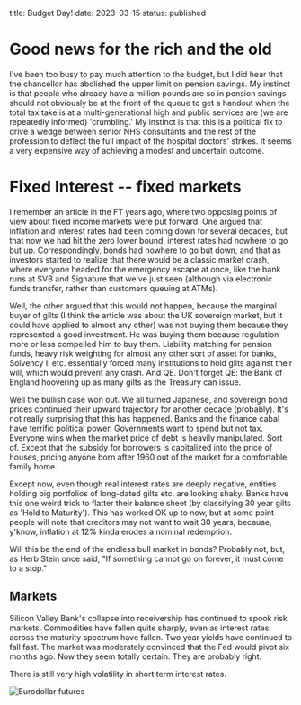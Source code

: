 title: Budget Day!
date: 2023-03-15
status: published

# Good news for the rich and the old

I've been too busy to pay much attention to the budget, but I did hear that the chancellor
has abolished the upper limit on pension savings. My instinct is that people who already have a million pounds are so in pension savings should not obviously be at the front of the queue to get a handout when the total tax take is at a multi-generational high and public services are (we are repeatedly informed) 'crumbling.' My instinct is that this is a political fix to drive a wedge between senior NHS consultants and the rest of the profession to deflect the full impact of the hospital doctors' strikes. It seems a very expensive way of achieving a modest and uncertain outcome.

# Fixed Interest -- fixed markets
I remember an article in the FT years ago, where two opposing points of view about fixed income markets were put forward.
One argued that inflation and interest rates had been coming down for several decades, but that now we had hit the zero lower bound, interest rates had nowhere to go but up. Correspondingly, bonds had nowhere to go but down, and that as investors started to realize that there would be a classic market crash, where everyone headed for the emergency escape at once, like the bank runs at SVB and Signature that we've just seen (although via electronic funds transfer, rather than customers queuing at ATMs).

Well, the other argued that this would not happen, because the marginal buyer of gilts (I think the article was about the UK sovereign market, but it could have applied to almost any other) was not buying them because they represented a good investment. He was buying them because regulation more or less compelled him to buy them.
Liability matching for pension funds, heavy risk weighting for almost any other sort of asset for banks, Solvency II etc. essentially forced many institutions to hold gilts against their will, which would 
prevent any crash. And QE. Don't forget QE: the Bank of England
hoovering up as many gilts as the Treasury can issue.

Well the bullish case won out. We all turned Japanese, and sovereign bond prices continued  their upward trajectory for another decade (probably). It's not really surprising that this has happened.
Banks and the finance cabal have terrific political power.
Governments want to spend but not tax. 
Everyone wins when the market price of debt is heavily manipulated. 
Sort of. Except that the subsidy for borrowers is capitalized into the price of houses, pricing anyone born after 1960 out of the market for a comfortable family home.

Except now, even though real interest rates are deeply negative, entities holding big portfolios of long-dated gilts etc. are looking shaky.
Banks have this one weird trick to flatter their balance sheet (by classifying 30 year gilts as 'Hold to Maturity'). This has worked OK up to now, but at some point people will note that creditors may not want to wait 30 years, because, y'know, inflation at 12% kinda erodes a nominal redemption.

Will this be the end of the endless bull market in bonds? 
Probably not, but, as Herb Stein once said, "If something cannot go on forever, it must come to a stop."

## Markets
Silicon Valley Bank's collapse into receivership has continued to spook risk markets.
Commodities have fallen quite sharply, even as interest rates across the maturity spectrum have fallen. Two year yields have continued to fall fast.
The market was moderately convinced that the Fed would pivot six months ago. 
Now they seem totally certain.
They are probably right. 

There is still very high volatility in short term interest rates.

![Eurodollar futures](https://www.tradingview.com/x/cDO2I5Iw/)



